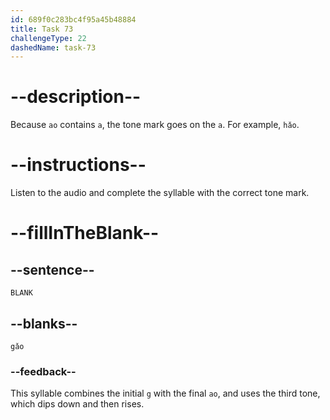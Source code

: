```yaml
---
id: 689f0c283bc4f95a45b48884
title: Task 73
challengeType: 22
dashedName: task-73
---
```


<!-- (Audio) A: gǎo -->

# --description--

Because `ao` contains `a`, the tone mark goes on the `a`. For example, `hǎo`.

# --instructions--

Listen to the audio and complete the syllable with the correct tone mark.

# --fillInTheBlank--

## --sentence--

`BLANK`

## --blanks--

`gǎo`

### --feedback--

This syllable combines the initial `g` with the final `ao`, and uses the third tone, which dips down and then rises.

